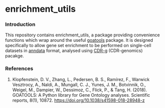 # enrichment_utils

### Introduction

This repository contains enrichment_utils, a package providing convenience functions which wrap around the useful [goatools](https://github.com/tanghaibao/goatools) package. It is designed specifically to allow gene set enrichment to be performed on single-cell datasets in [anndata](https://anndata.readthedocs.io/en/latest/) format, analysed using [CDR-g](https://cdr-g.readthedocs.io/en/latest/) (CDR-genomics) pacakge.

### References

1. Klopfenstein, D. V., Zhang, L., Pedersen, B. S., Ramírez, F., Warwick Vesztrocy, A., Naldi, A., Mungall, C. J., Yunes, J. M., Botvinnik, O., Weigel, M., Dampier, W., Dessimoz, C., Flick, P., & Tang, H. (2018). GOATOOLS: A Python library for Gene Ontology analyses. Scientific reports, 8(1), 10872. https://doi.org/10.1038/s41598-018-28948-z